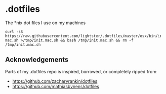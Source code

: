 .dotfiles
=========

The *nix dot files I use on my machines

```
curl -sS https://raw.githubusercontent.com/lightster/.dotfiles/master/osx/bin/init-mac.sh >/tmp/init.mac.sh && bash /tmp/init.mac.sh && rm -f /tmp/init.mac.sh
```


## Acknowledgements

Parts of my .dotfiles repo is inspired, borrowed, or completely ripped from:

 - https://github.com/zacharyrankin/dotfiles
 - https://github.com/mathiasbynens/dotfiles
